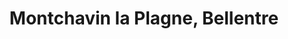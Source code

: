 ---
title: Montchavin la Plagne, Bellentre
url: /montchavin-la-plagne-bellentre/
latitude: 45.56
longitude: 6.735
---